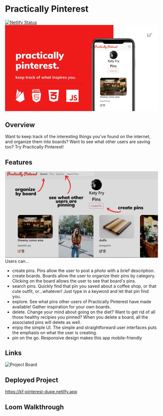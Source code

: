 # Practically Pinterest
[![Netlify Status](https://api.netlify.com/api/v1/badges/a1bcafb6-fc1d-4728-8be6-cac923922986/deploy-status)](https://app.netlify.com/sites/kf-pinterest-dupe/deploys)
![pinterest](https://github.com/katherinevfry/photo-area/blob/main/1.jpg)
## Overview
Want to keep track of the interesting things you've found on the internet, and organize them into boards? Want to see what other users are saving too? Try Practically Pinterest!

## Features
![pinterest-features](https://github.com/katherinevfry/photo-area/blob/main/2.jpg)
Users can...
- create pins. Pins allow the user to post a photo with a brief description.
- create boards. Boards allow the user to organize their pins by category. Clicking on the board allows the user to see that board's pins.
- search pins. Quickly find that pin you saved about a coffee shop, or that cute outfit, or...whatever! Just type in a keyword and let that pin find you.
- explore. See what pins other users of Practically Pinterest have made available! Gather inspiration for your own boards.
- delete. Change your mind about going on the diet? Want to get rid of all those healthy recipies you pinned? When you delete a board, all the associated pins will delete as well.
- enjoy the simple UI. The simple and straightforward user interfaces puts the emphasis on what the user is creating. 
- pin on the go. Responsive design makes this app mobile-friendly

## Links
![Project Board](https://github.com/katherinevfry/ASSIGNMENT-Firebase-Pinterest/projects/1)

## Deployed Project
https://kf-pinterest-dupe.netlify.app

## Loom Walkthrough
